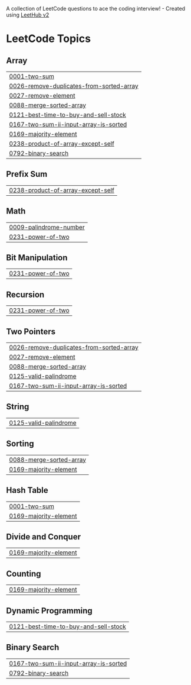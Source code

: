 A collection of LeetCode questions to ace the coding interview! - Created using [LeetHub v2](https://github.com/arunbhardwaj/LeetHub-2.0)
<!---LeetCode Topics Start-->
# LeetCode Topics
## Array
|  |
| ------- |
| [0001-two-sum](https://github.com/Aravsharma1/Leetcode/tree/master/0001-two-sum) |
| [0026-remove-duplicates-from-sorted-array](https://github.com/Aravsharma1/Leetcode/tree/master/0026-remove-duplicates-from-sorted-array) |
| [0027-remove-element](https://github.com/Aravsharma1/Leetcode/tree/master/0027-remove-element) |
| [0088-merge-sorted-array](https://github.com/Aravsharma1/Leetcode/tree/master/0088-merge-sorted-array) |
| [0121-best-time-to-buy-and-sell-stock](https://github.com/Aravsharma1/Leetcode/tree/master/0121-best-time-to-buy-and-sell-stock) |
| [0167-two-sum-ii-input-array-is-sorted](https://github.com/Aravsharma1/Leetcode/tree/master/0167-two-sum-ii-input-array-is-sorted) |
| [0169-majority-element](https://github.com/Aravsharma1/Leetcode/tree/master/0169-majority-element) |
| [0238-product-of-array-except-self](https://github.com/Aravsharma1/Leetcode/tree/master/0238-product-of-array-except-self) |
| [0792-binary-search](https://github.com/Aravsharma1/Leetcode/tree/master/0792-binary-search) |
## Prefix Sum
|  |
| ------- |
| [0238-product-of-array-except-self](https://github.com/Aravsharma1/Leetcode/tree/master/0238-product-of-array-except-self) |
## Math
|  |
| ------- |
| [0009-palindrome-number](https://github.com/Aravsharma1/Leetcode/tree/master/0009-palindrome-number) |
| [0231-power-of-two](https://github.com/Aravsharma1/Leetcode/tree/master/0231-power-of-two) |
## Bit Manipulation
|  |
| ------- |
| [0231-power-of-two](https://github.com/Aravsharma1/Leetcode/tree/master/0231-power-of-two) |
## Recursion
|  |
| ------- |
| [0231-power-of-two](https://github.com/Aravsharma1/Leetcode/tree/master/0231-power-of-two) |
## Two Pointers
|  |
| ------- |
| [0026-remove-duplicates-from-sorted-array](https://github.com/Aravsharma1/Leetcode/tree/master/0026-remove-duplicates-from-sorted-array) |
| [0027-remove-element](https://github.com/Aravsharma1/Leetcode/tree/master/0027-remove-element) |
| [0088-merge-sorted-array](https://github.com/Aravsharma1/Leetcode/tree/master/0088-merge-sorted-array) |
| [0125-valid-palindrome](https://github.com/Aravsharma1/Leetcode/tree/master/0125-valid-palindrome) |
| [0167-two-sum-ii-input-array-is-sorted](https://github.com/Aravsharma1/Leetcode/tree/master/0167-two-sum-ii-input-array-is-sorted) |
## String
|  |
| ------- |
| [0125-valid-palindrome](https://github.com/Aravsharma1/Leetcode/tree/master/0125-valid-palindrome) |
## Sorting
|  |
| ------- |
| [0088-merge-sorted-array](https://github.com/Aravsharma1/Leetcode/tree/master/0088-merge-sorted-array) |
| [0169-majority-element](https://github.com/Aravsharma1/Leetcode/tree/master/0169-majority-element) |
## Hash Table
|  |
| ------- |
| [0001-two-sum](https://github.com/Aravsharma1/Leetcode/tree/master/0001-two-sum) |
| [0169-majority-element](https://github.com/Aravsharma1/Leetcode/tree/master/0169-majority-element) |
## Divide and Conquer
|  |
| ------- |
| [0169-majority-element](https://github.com/Aravsharma1/Leetcode/tree/master/0169-majority-element) |
## Counting
|  |
| ------- |
| [0169-majority-element](https://github.com/Aravsharma1/Leetcode/tree/master/0169-majority-element) |
## Dynamic Programming
|  |
| ------- |
| [0121-best-time-to-buy-and-sell-stock](https://github.com/Aravsharma1/Leetcode/tree/master/0121-best-time-to-buy-and-sell-stock) |
## Binary Search
|  |
| ------- |
| [0167-two-sum-ii-input-array-is-sorted](https://github.com/Aravsharma1/Leetcode/tree/master/0167-two-sum-ii-input-array-is-sorted) |
| [0792-binary-search](https://github.com/Aravsharma1/Leetcode/tree/master/0792-binary-search) |
<!---LeetCode Topics End-->